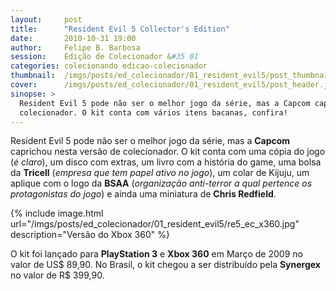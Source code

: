 ```yaml
---
layout:     post
title:      "Resident Evil 5 Collector's Edition"
date:       2010-10-31 19:00
author:     Felipe B. Barbosa
session:    Edição de Colecionador &#35 01
categories: colecionando edicao-colecionador
thumbnail:  /imgs/posts/ed_colecionador/01_resident_evil5/post_thumbnail.jpg
cover:      /imgs/posts/ed_colecionador/01_resident_evil5/post_header.jpg
sinopse: >
  Resident Evil 5 pode não ser o melhor jogo da série, mas a Capcom caprichou nesta versão de
  colecionador. O kit conta com vários itens bacanas, confira!
---
```

Resident Evil 5 pode não ser o melhor jogo da série, mas a **Capcom** caprichou nesta versão de
colecionador. O kit conta com uma cópia do jogo (*é claro*), um disco com extras, um livro com a
história do game, uma bolsa da **Tricell** (*empresa que tem papel ativo no jogo*), um colar de
Kijuju, um aplique com o logo da **BSAA** (*organização anti-terror a qual pertence os
protagonistas do jogo*) e ainda uma miniatura de **Chris Redfield**.

{% include image.html url="/imgs/posts/ed_colecionador/01_resident_evil5/re5_ec_x360.jpg" description="Versão do Xbox 360" %}

O kit foi lançado para **PlayStation 3** e **Xbox 360** em Março de 2009 no valor de US$ 89,90.
No Brasil, o kit chegou a ser distribuído pela **Synergex** no valor de R$ 399,90.
